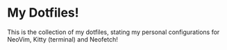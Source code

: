 # My Dotfiles!

This is the collection of my dotfiles, stating my personal configurations for NeoVim, Kitty (terminal) and Neofetch!
